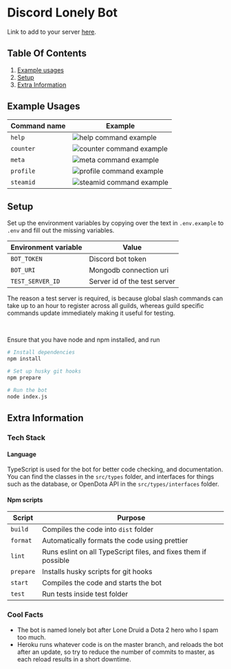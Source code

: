 # Discord Lonely Bot

Link to add to your server [here](https://discord.com/oauth2/authorize?client_id=647044127313362980&scope=bot&permissions=0).

## Table Of Contents

1. [Example usages](#Example_Usages)
2. [Setup](#Setup)
3. [Extra Information](#Extra_Information)

## Example Usages <a name="Example_Usages"></a>

| Command name | Example                                                   |
| ------------ | --------------------------------------------------------- |
| `help`       | ![help command example](https://imgur.com/8KwsGLr.png)    |
| `counter`    | ![counter command example](https://imgur.com/DK4QY5x.png) |
| `meta`       | ![meta command example](https://imgur.com/UigP7Yc.png)    |
| `profile`    | ![profile command example](https://imgur.com/d2ihZwg.png) |
| `steamid`    | ![steamid command example](https://imgur.com/mJQlz5t.png) |

## Setup <a name="Setup"></a>

Set up the environment variables by copying over the text in `.env.example` to `.env` and fill out the missing variables.

| Environment variable | Value                        |
| -------------------- | ---------------------------- |
| `BOT_TOKEN`          | Discord bot token            |
| `BOT_URI`            | Mongodb connection uri       |
| `TEST_SERVER_ID`     | Server id of the test server |

The reason a test server is required, is because global slash commands can take up to an hour to register across all guilds, whereas guild specific commands update immediately making it useful for testing.

</br>

Ensure that you have node and npm installed, and run

```bash
# Install dependencies
npm install

# Set up husky git hooks
npm prepare

# Run the bot
node index.js
```

## Extra Information <a name="Extra_Information"></a>

### Tech Stack

#### Language

TypeScript is used for the bot for better code checking, and documentation. You can find the classes in the `src/types` folder, and interfaces for things such as the database, or OpenDota API in the `src/types/interfaces` folder.

#### Npm scripts

| Script    | Purpose                                                         |
| --------- | --------------------------------------------------------------- |
| `build`   | Compiles the code into `dist` folder                            |
| `format`  | Automatically formats the code using prettier                   |
| `lint`    | Runs eslint on all TypeScript files, and fixes them if possible |
| `prepare` | Installs husky scripts for git hooks                            |
| `start`   | Compiles the code and starts the bot                            |
| `test`    | Run tests inside test folder                                    |

### Cool Facts

- The bot is named lonely bot after Lone Druid a Dota 2 hero who I spam too much.
- Heroku runs whatever code is on the master branch, and reloads the bot after an update, so try to reduce the number of commits to master, as each reload results in a short downtime.
